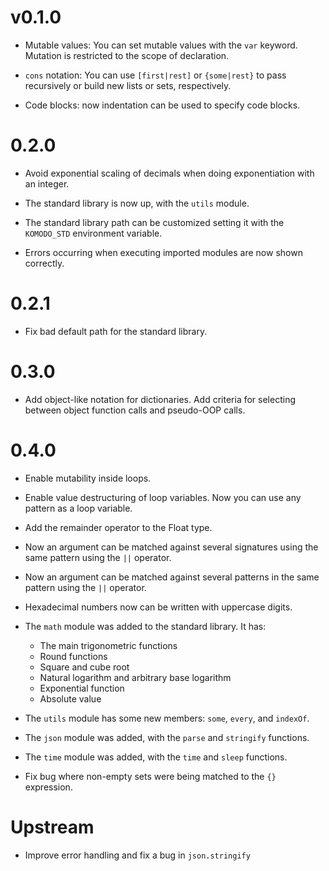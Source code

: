 # v0.1.0

- Mutable values: You can set mutable values with the `var` keyword. Mutation is restricted to the scope of declaration.

- `cons` notation: You can use `[first|rest]` or `{some|rest}` to pass recursively or build new lists or sets, respectively.

- Code blocks: now indentation can be used to specify code blocks.

# 0.2.0

- Avoid exponential scaling of decimals when doing exponentiation with an integer.

- The standard library is now up, with the `utils` module.

- The standard library path can be customized setting it with the `KOMODO_STD` environment variable.

- Errors occurring when executing imported modules are now shown correctly.

# 0.2.1

- Fix bad default path for the standard library.

# 0.3.0

- Add object-like notation for dictionaries. Add criteria for selecting between object function calls and pseudo-OOP calls.

# 0.4.0

- Enable mutability inside loops.

- Enable value destructuring of loop variables. Now you can use any pattern as a loop variable.

- Add the remainder operator to the Float type.

- Now an argument can be matched against several signatures using the same pattern using the `||` operator.

- Now an argument can be matched against several patterns in the same pattern using the `||` operator.

- Hexadecimal numbers now can be written with uppercase digits.

- The `math` module was added to the standard library. It has:
    - The main trigonometric functions
    - Round functions
    - Square and cube root
    - Natural logarithm and arbitrary base logarithm
    - Exponential function
    - Absolute value

- The `utils` module has some new members: `some`, `every`, and `indexOf`.

- The `json` module was added, with the `parse` and `stringify` functions.

- The `time` module was added, with the `time` and `sleep` functions.

- Fix bug where non-empty sets were being matched to the `{}` expression.

# Upstream

- Improve error handling and fix a bug in `json.stringify`
